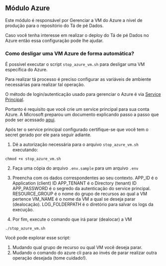 ## Módulo Azure

Este módulo é responsável por Gerenciar a VM do Azure a nível de produção para o repositório do Tá de pé Dados.

Caso você tenha interesse em realizar o deploy do Tá de pé Dados no Azure então essa configuração pode lhe ajudar.

### Como desligar uma VM Azure de forma automática?

É possível executar o script `stop_azure_vm.sh` para desligar uma VM específica do Azure.

Para realizar tá processo é preciso configurar as variáveis de ambiente necessárias para realizar tal operação.

O método de login/autenticação usado para gerenciar o Azure é via [Service Principal](https://docs.microsoft.com/en-us/cli/azure/authenticate-azure-cli#sign-in-with-a-service-principal).

Portanto é requisito que você crie um service principal para sua conta Azure.
A Microsoft preparou um documento explicando passo a passo que pode ser acessado [aqui](https://github.com/MicrosoftDocs/azure-docs/blob/master/articles/active-directory/develop/howto-create-service-principal-portal.md#assign-a-role-to-the-application).

Após ter o service principal configurado certifique-se que você tem o secret gerado por ele para seguir adiante.

1. Dê a autorização necessária para o arquivo `stop_azure_vm.sh` executando:
```
chmod +x stop_azure_vm.sh
```
2. Faça uma cópia do arquivo `.env.sample` para um arquivo `.env`
3. Preencha com os dados correspondentes ao seu contexto.
APP_ID é o Application (client) ID
APP_TENANT é o Directory (tenant) ID
APP_PASSWORD é o segredo da autenticação do service principal.
RESOURCE_GROUP é o nome do grupo de recursos ao qual a VM pertence
VM_NAME é o nome da VM a qual se deseja parar (dealocação).
LOG_FOLDERPATH é o diretório para salvar os logs da execução.

4. Por fim, execute o comando que irá parar (dealocar) a VM
```
./stop_azure_vm.sh
```

Você pode explorar esse script:
1. Mudando qual grupo de recurso ou qual VM você deseja parar.
2. Mudando o comando do azure cli para ao invés de parar realizar outra operação desejada (tome cuidado!).

